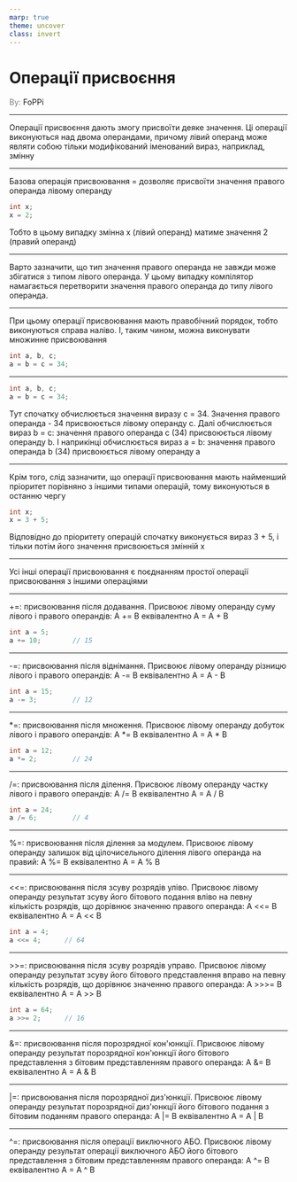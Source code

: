 ```yaml
---
marp: true
theme: uncover
class: invert
---
```


# Операції присвоєння

<spam style="color:grey">By:</spam> FoPPi

---

Операції присвоєння дають змогу присвоїти деяке значення. Ці операції виконуються над двома операндами, причому лівий операнд може являти собою тільки модифікований іменований вираз, наприклад, змінну

---

Базова операція присвоювання = дозволяє присвоїти значення правого операнда лівому операнду

```cpp
int x; 
x = 2;
```

Тобто в цьому випадку змінна x (лівий операнд) матиме значення 2 (правий операнд)

---

Варто зазначити, що тип значення правого операнда не завжди може збігатися з типом лівого операнда. У цьому випадку компілятор намагається перетворити значення правого операнда до типу лівого операнда.

---

При цьому операції присвоювання мають правобічний порядок, тобто виконуються справа наліво. І, таким чином, можна виконувати множинне присвоювання

```cpp
int a, b, c;    
a = b = c = 34;
```

---

```cpp
int a, b, c;    
a = b = c = 34;
```

Тут спочатку обчислюється значення виразу c = 34. Значення правого операнда - 34 присвоюється лівому операнду с. Далі обчислюється вираз b = c: значення правого операнда c (34) присвоюється лівому операнду b. І наприкінці обчислюється вираз a = b: значення правого операнда b (34) присвоюється лівому операнду a

---

Крім того, слід зазначити, що операції присвоювання мають найменший пріоритет порівняно з іншими типами операцій, тому виконуються в останню чергу

```cpp
int x;
x = 3 + 5;
```

Відповідно до пріоритету операцій спочатку виконується вираз 3 + 5, і тільки потім його значення присвоюється змінній x

---

Усі інші операції присвоювання є поєднанням простої операції присвоювання з іншими операціями

---

+=: присвоювання після додавання. Присвоює лівому операнду суму лівого і правого операндів: A += B еквівалентно A = A + B

```cpp
int a = 5;
a += 10;        // 15
```

---

-=: присвоювання після віднімання. Присвоює лівому операнду різницю лівого і правого операндів: A -= B еквівалентно A = A - B

```cpp
int a = 15;
a -= 3;         // 12
```

---

*=: присвоювання після множення. Присвоює лівому операнду добуток лівого і правого операндів: A *= B еквівалентно A = A * B

```cpp
int a = 12;
a *= 2;         // 24
```

---

/=: присвоювання після ділення. Присвоює лівому операнду частку лівого і правого операндів: A /= B еквівалентно A = A / B

```cpp
int a = 24;
a /= 6;         // 4
```

---

%=: присвоювання після ділення за модулем. Присвоює лівому операнду залишок від цілочисельного ділення лівого операнда на правий: A %= B еквівалентно A = A % B


---

<<=: присвоювання після зсуву розрядів уліво. Присвоює лівому операнду результат зсуву його бітового подання вліво на певну кількість розрядів, що дорівнює значенню правого операнда: A <<= B еквівалентно A = A << B

```cpp
int a = 4;
a <<= 4;      // 64
```

---

\>>=: присвоювання після зсуву розрядів управо. Присвоює лівому операнду результат зсуву його бітового представлення вправо на певну кількість розрядів, що дорівнює значенню правого операнда: A >>>= B еквівалентно A = A >> B

```cpp
int a = 64;
a >>= 2;      // 16
```

---

&=: присвоювання після порозрядної кон'юнкції. Присвоює лівому операнду результат порозрядної кон'юнкції його бітового представлення з бітовим представленням правого операнда: A &= B еквівалентно A = A & B

---

|=: присвоювання після порозрядної диз'юнкції. Присвоює лівому операнду результат порозрядної диз'юнкції його бітового подання з бітовим поданням правого операнда: A |= B еквівалентно A = A | B

---

^=: присвоювання після операції виключного АБО. Присвоює лівому операнду результат операції виключного АБО його бітового представлення з бітовим представленням правого операнда: A ^= B еквівалентно A = A ^ B